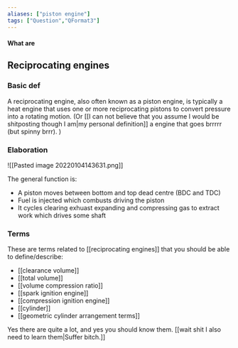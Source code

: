 ```yaml
---
aliases: ["piston engine"]
tags: ["Question","QFormat3"]
---
```


#### What are
## Reciprocating engines
### Basic def
A reciprocating engine, also often known as a piston engine, is typically a heat engine that uses one or more reciprocating pistons to convert pressure into a rotating motion.
(Or [[I can not believe that you assume I would be shitposting though I am|my personal definition]] a engine that goes brrrrr (but spinny brrr). )

### Elaboration
![[Pasted image 20220104143631.png]]

The general function is:
- A piston moves between bottom and top dead centre (BDC and TDC)
- Fuel is injected which combusts driving the piston
- It cycles clearing exhuast expanding and compressing gas to extract work which drives some shaft

### Terms
These are terms related to [[reciprocating engines]] that you should be able to define/describe:
- [[clearance volume]]
- [[total volume]]
- [[volume compression ratio]]
- [[spark ignition engine]]
- [[compression ignition engine]]
- [[cylinder]]
- [[geometric cylinder arrangement terms]]

Yes there are quite a lot, and yes you should know them. [[wait shit I also need to learn them|Suffer bitch.]]